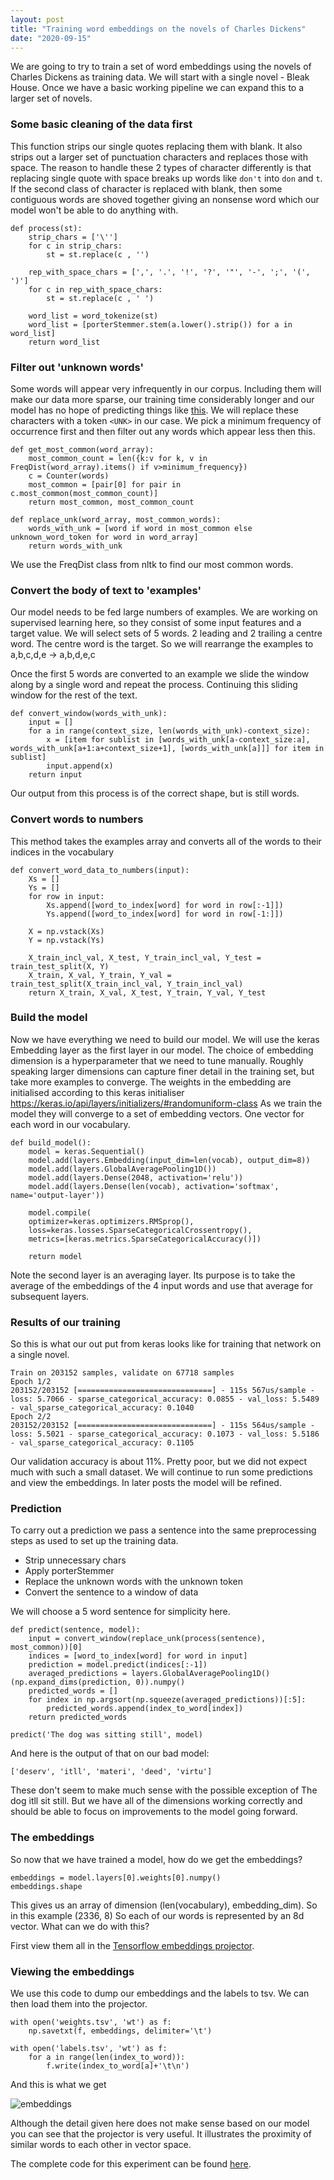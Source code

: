 ```yaml
---
layout: post
title: "Training word embeddings on the novels of Charles Dickens"
date: "2020-09-15"
---
```


We are going to try to train a set of word embeddings using the novels of Charles Dickens as training data. We will start with a single novel - Bleak House. Once we have a basic working pipeline we can expand this to a larger set of novels.

### Some basic cleaning of the data first
This function strips our single quotes replacing them with blank. It also strips out a larger set of punctuation characters and replaces those with space.
The reason to handle these 2 types of character differently is that replacing single quote with space breaks up words like `don't` into `don` and `t`. If the second class of character is replaced with blank, then some contiguous words are shoved together giving an nonsense word which our model won't be able to do anything with.


```
def process(st):
    strip_chars = ['\'']
    for c in strip_chars:
        st = st.replace(c , '')

    rep_with_space_chars = [',', '.', '!', '?', '"', '-', ';', '(', ')']
    for c in rep_with_space_chars:
        st = st.replace(c , ' ')

    word_list = word_tokenize(st)
    word_list = [porterStemmer.stem(a.lower().strip()) for a in word_list]
    return word_list
```

### Filter out 'unknown words'

Some words will appear very infrequently in our corpus. Including them will make our data more sparse, our training time considerably longer and our model has no hope of predicting things like [this](https://en.wikipedia.org/wiki/Hapax_legomenon). We will replace these characters with a token `<UNK>` in our case. We pick a minimum frequency of occurrence first and then filter out any words which appear less then this.

```
def get_most_common(word_array):
    most_common_count = len({k:v for k, v in FreqDist(word_array).items() if v>minimum_frequency})
    c = Counter(words)
    most_common = [pair[0] for pair in c.most_common(most_common_count)]
    return most_common, most_common_count

def replace_unk(word_array, most_common_words):    
    words_with_unk = [word if word in most_common else unknown_word_token for word in word_array]
    return words_with_unk
```

We use the FreqDist class from nltk to find our most common words.


### Convert the body of text to 'examples'

Our model needs to be fed large numbers of examples. We are working on supervised learning here, so they consist of some input features and a target value. We will select sets of 5 words. 2 leading and 2 trailing a centre word. The centre word is the target. So we will rearrange the examples to a,b,c,d,e -> a,b,d,e,c

Once the first 5 words are converted to an example we slide the window along by a single word and repeat the process. Continuing this sliding window for the rest of the text.

```
def convert_window(words_with_unk):
    input = []
    for a in range(context_size, len(words_with_unk)-context_size):
        x = [item for sublist in [words_with_unk[a-context_size:a], words_with_unk[a+1:a+context_size+1], [words_with_unk[a]]] for item in sublist]
        input.append(x)
    return input
```

Our output from this process is of the correct shape, but is still words.

### Convert words to numbers

This method takes the examples array and converts all of the words to their indices in the vocabulary

```
def convert_word_data_to_numbers(input):
    Xs = []
    Ys = []
    for row in input:
        Xs.append([word_to_index[word] for word in row[:-1]])
        Ys.append([word_to_index[word] for word in row[-1:]])

    X = np.vstack(Xs)
    Y = np.vstack(Ys)

    X_train_incl_val, X_test, Y_train_incl_val, Y_test = train_test_split(X, Y)
    X_train, X_val, Y_train, Y_val = train_test_split(X_train_incl_val, Y_train_incl_val)
    return X_train, X_val, X_test, Y_train, Y_val, Y_test
```

### Build the model

Now we have everything we need to build our model. We will use the keras Embedding layer as the first layer in our model. The choice of embedding dimension is a hyperparameter that we need to tune manually. Roughly speaking larger dimensions can capture finer detail in the training set, but take more examples to converge. The weights in the embedding are initialised according to this keras initialiser https://keras.io/api/layers/initializers/#randomuniform-class As we train the model they will converge to a set of embedding vectors. One vector for each word in our vocabulary.

```
def build_model():
    model = keras.Sequential()
    model.add(layers.Embedding(input_dim=len(vocab), output_dim=8))
    model.add(layers.GlobalAveragePooling1D())
    model.add(layers.Dense(2048, activation='relu'))
    model.add(layers.Dense(len(vocab), activation='softmax', name='output-layer'))

    model.compile(
    optimizer=keras.optimizers.RMSprop(),  
    loss=keras.losses.SparseCategoricalCrossentropy(),
    metrics=[keras.metrics.SparseCategoricalAccuracy()])

    return model
```

Note the second layer is an averaging layer. Its purpose is to take the average of the embeddings of the 4 input words and use that average for subsequent layers.

### Results of our training
So this is what our out put from keras looks like for training that network on a single novel.

```
Train on 203152 samples, validate on 67718 samples
Epoch 1/2
203152/203152 [==============================] - 115s 567us/sample - loss: 5.7066 - sparse_categorical_accuracy: 0.0855 - val_loss: 5.5489 - val_sparse_categorical_accuracy: 0.1040
Epoch 2/2
203152/203152 [==============================] - 115s 564us/sample - loss: 5.5021 - sparse_categorical_accuracy: 0.1073 - val_loss: 5.5186 - val_sparse_categorical_accuracy: 0.1105
```

Our validation accuracy is about 11%. Pretty poor, but we did not expect much with such a small dataset. We will continue to run some predictions and view the embeddings. In later posts the model will be refined.

### Prediction

To carry out a prediction we pass a sentence into the same preprocessing steps as used to set up the training data.

* Strip unnecessary chars
* Apply porterStemmer
* Replace the unknown words with the unknown token
* Convert the sentence to a window of data

We will choose a 5 word sentence for simplicity here.


```
def predict(sentence, model):
    input = convert_window(replace_unk(process(sentence), most_common))[0]
    indices = [word_to_index[word] for word in input]
    prediction = model.predict(indices[:-1])
    averaged_predictions = layers.GlobalAveragePooling1D()(np.expand_dims(prediction, 0)).numpy()
    predicted_words = []
    for index in np.argsort(np.squeeze(averaged_predictions))[:5]:
        predicted_words.append(index_to_word[index])
    return predicted_words

predict('The dog was sitting still', model)

```

And here is the output of that on our bad model:

```
['deserv', 'itll', 'materi', 'deed', 'virtu']
```
These don't seem to make much sense with the possible exception of The dog itll sit still. But we have all of the dimensions working correctly and should be able to focus on improvements to the model going forward.

### The embeddings

So now that we have trained a model, how do we get the embeddings?

```
embeddings = model.layers[0].weights[0].numpy()
embeddings.shape
```
This gives us an array of dimension (len(vocabulary), embedding_dim). So in this example (2336, 8)
So each of our words is represented by an 8d vector. What can we do with this?

First view them all in the [Tensorflow embeddings projector](https://projector.tensorflow.org/).

### Viewing the embeddings

We use this code to dump our embeddings and the labels to tsv. We can then load them into the projector.
```
with open('weights.tsv', 'wt') as f:
    np.savetxt(f, embeddings, delimiter='\t')

with open('labels.tsv', 'wt') as f:
    for a in range(len(index_to_word)):
        f.write(index_to_word[a]+'\t\n')
```

And this is what we get

![embeddings](/assets/tulkinghorn.png)

Although the detail given here does not make sense based on our model you can see that the projector is very useful. It illustrates the proximity of similar words to each other in vector space.

The complete code for this experiment can be found [here](https://github.com/anthonynolan/autocomplete-with-bleak-house).
